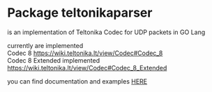 # Package teltonikaparser

is an implementation of Teltonika Codec for UDP packets in GO Lang

currently are implemented  
Codec 8 <https://wiki.teltonika.lt/view/Codec#Codec_8>  
Codec 8 Extended implemented <https://wiki.teltonika.lt/view/Codec#Codec_8_Extended>  

you can find documentation and examples [HERE](https://godoc.org/github.com/filipkroca/teltonikaparser)
